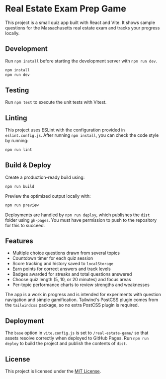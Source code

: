 # Real Estate Exam Prep Game

This project is a small quiz app built with React and Vite. It shows sample questions for the Massachusetts real estate exam and tracks your progress locally.

## Development

Run `npm install` before starting the development server with `npm run dev`.

```bash
npm install
npm run dev
```

## Testing

Run `npm test` to execute the unit tests with Vitest.

## Linting

This project uses ESLint with the configuration provided in `eslint.config.js`.
After running `npm install`, you can check the code style by running:

```bash
npm run lint
```

## Build & Deploy

Create a production-ready build using:

```bash
npm run build
```

Preview the optimized output locally with:

```bash
npm run preview
```

Deployments are handled by `npm run deploy`, which publishes the `dist` folder using `gh-pages`. You must have permission to push to the repository for this to succeed.

## Features

- Multiple choice questions drawn from several topics
- Countdown timer for each quiz session
- Score tracking and history saved to `localStorage`
- Earn points for correct answers and track levels
- Badges awarded for streaks and total questions answered
- Choose quiz length (5, 10, or 20 minutes) and focus areas
- Per-topic performance charts to review strengths and weaknesses


The app is a work in progress and is intended for experiments with question navigation and simple gamification.
Tailwind's PostCSS plugin comes from the `tailwindcss` package, so no extra PostCSS plugin is required.

## Deployment

The `base` option in `vite.config.js` is set to `/real-estate-game/` so that assets resolve correctly when deployed to GitHub Pages. Run `npm run deploy` to build the project and publish the contents of `dist`.

## License

This project is licensed under the [MIT License](LICENSE).
